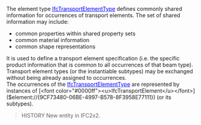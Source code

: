 The element type [<font color="#0000ff"><u>IfcTransportElementType</u></font>]($element://{827AB441-28FB-4320-A57A-76E6CC5BA21D})  defines commonly shared information for occurrences of transport elements. The set of shared information may include:  
* common properties within shared property sets
* common material information
* common shape representations

  
It is used to define a transport element specification (i.e. the specific product information that is common to all occurrences of that beam type). Transport element types (or the instantiable subtypes) may be exchanged without being already assigned to occurrences.  
The occurrences of the [<font color="#0000ff"><u>IfcTransportElementType</u></font>]($element://{827AB441-28FB-4320-A57A-76E6CC5BA21D})  are represented by instances of [<font color="#0000ff"><u>IfcTransportElement</u></font>]($element://{9CF73480-06BE-4997-B578-8F3958E77111})  (or its subtypes).  
> HISTORY New entity in IFC2x2.
